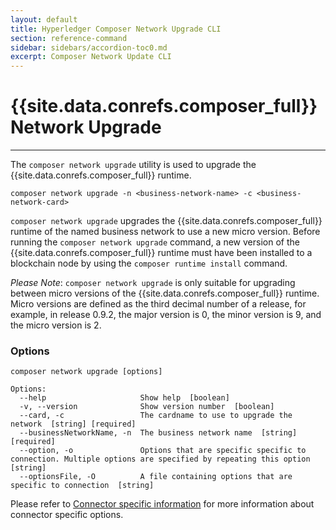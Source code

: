 ```yaml
---
layout: default
title: Hyperledger Composer Network Upgrade CLI
section: reference-command
sidebar: sidebars/accordion-toc0.md
excerpt: Composer Network Update CLI
---
```


# {{site.data.conrefs.composer_full}} Network Upgrade

---

The `composer network upgrade` utility is used to upgrade the {{site.data.conrefs.composer_full}} runtime.

```
composer network upgrade -n <business-network-name> -c <business-network-card>
```

`composer network upgrade` upgrades the {{site.data.conrefs.composer_full}} runtime of the named business network to use a new micro version. Before running the `composer network upgrade` command, a new version of the {{site.data.conrefs.composer_full}} runtime must have been installed to a blockchain node by using the `composer runtime install` command.

*Please Note*: `composer network upgrade` is only suitable for upgrading between micro versions of the {{site.data.conrefs.composer_full}} runtime. Micro versions are defined as the third decimal number of a release, for example, in release 0.9.2, the major version is 0, the minor version is 9, and the micro version is 2.

### Options

```
composer network upgrade [options]

Options:
  --help                     Show help  [boolean]
  -v, --version              Show version number  [boolean]
  --card, -c                 The cardname to use to upgrade the network  [string] [required]
  --businessNetworkName, -n  The business network name  [string] [required]
  --option, -o               Options that are specific specific to connection. Multiple options are specified by repeating this option  [string]
  --optionsFile, -O          A file containing options that are specific to connection  [string]
```

Please refer to [Connector specific information](../managing/connector-information.html) for more information about connector specific options.
